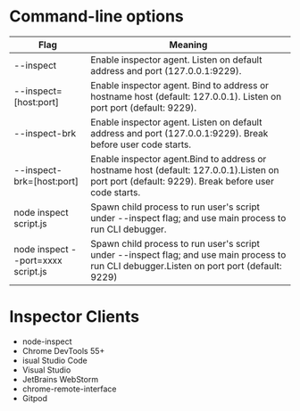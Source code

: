 # Command-line options

| Flag                               | Meaning                                                                                                                                          |
| ---------------------------------- | ------------------------------------------------------------------------------------------------------------------------------------------------ |
| --inspect                          | Enable inspector agent. Listen on default address and port (127.0.0.1:9229).                                                                     |
| --inspect=[host:port]              | Enable inspector agent. Bind to address or hostname host (default: 127.0.0.1). Listen on port port (default: 9229).                              |
| --inspect-brk                      | Enable inspector agent. Listen on default address and port (127.0.0.1:9229). Break before user code starts.                                      |
| --inspect-brk=[host:port]          | Enable inspector agent.Bind to address or hostname host (default: 127.0.0.1).Listen on port port (default: 9229). Break before user code starts. |
| node inspect script.js             | Spawn child process to run user's script under --inspect flag; and use main process to run CLI debugger.                                         |
| node inspect --port=xxxx script.js | Spawn child process to run user's script under --inspect flag; and use main process to run CLI debugger.Listen on port port (default: 9229)      |

# Inspector Clients

- node-inspect
- Chrome DevTools 55+
- isual Studio Code
- Visual Studio
- JetBrains WebStorm
- chrome-remote-interface
- Gitpod
